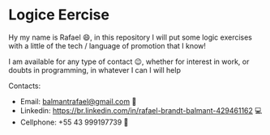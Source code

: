 # Logice Eercise

Hy my name is Rafael :smile:, in this repository I will put some logic exercises with a little of the tech / language of promotion that I know!

I am available for any type of contact :wink:, whether for interest in work, or doubts in programming, in whatever I can I will help

Contacts:
* Email: balmantrafael@gmail.com :incoming_envelope:
* Linkedin: https://br.linkedin.com/in/rafael-brandt-balmant-429461162 :computer:
* Cellphone: +55 43 999197739 :iphone:
